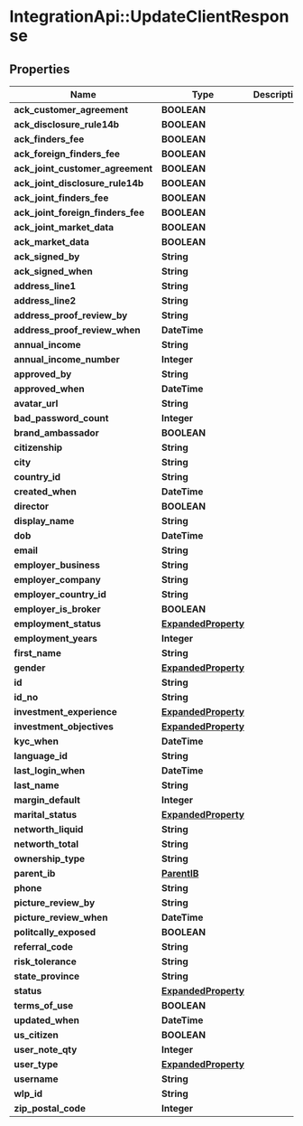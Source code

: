 # IntegrationApi::UpdateClientResponse

## Properties
Name | Type | Description | Notes
------------ | ------------- | ------------- | -------------
**ack_customer_agreement** | **BOOLEAN** |  | [optional] 
**ack_disclosure_rule14b** | **BOOLEAN** |  | [optional] 
**ack_finders_fee** | **BOOLEAN** |  | [optional] 
**ack_foreign_finders_fee** | **BOOLEAN** |  | [optional] 
**ack_joint_customer_agreement** | **BOOLEAN** |  | [optional] 
**ack_joint_disclosure_rule14b** | **BOOLEAN** |  | [optional] 
**ack_joint_finders_fee** | **BOOLEAN** |  | [optional] 
**ack_joint_foreign_finders_fee** | **BOOLEAN** |  | [optional] 
**ack_joint_market_data** | **BOOLEAN** |  | [optional] 
**ack_market_data** | **BOOLEAN** |  | [optional] 
**ack_signed_by** | **String** |  | [optional] 
**ack_signed_when** | **String** |  | [optional] 
**address_line1** | **String** |  | [optional] 
**address_line2** | **String** |  | [optional] 
**address_proof_review_by** | **String** |  | [optional] 
**address_proof_review_when** | **DateTime** |  | [optional] 
**annual_income** | **String** |  | [optional] 
**annual_income_number** | **Integer** |  | [optional] 
**approved_by** | **String** |  | [optional] 
**approved_when** | **DateTime** |  | [optional] 
**avatar_url** | **String** |  | [optional] 
**bad_password_count** | **Integer** |  | [optional] 
**brand_ambassador** | **BOOLEAN** |  | [optional] 
**citizenship** | **String** |  | [optional] 
**city** | **String** |  | [optional] 
**country_id** | **String** |  | [optional] 
**created_when** | **DateTime** |  | [optional] 
**director** | **BOOLEAN** |  | [optional] 
**display_name** | **String** |  | [optional] 
**dob** | **DateTime** |  | [optional] 
**email** | **String** |  | [optional] 
**employer_business** | **String** |  | [optional] 
**employer_company** | **String** |  | [optional] 
**employer_country_id** | **String** |  | [optional] 
**employer_is_broker** | **BOOLEAN** |  | [optional] 
**employment_status** | [**ExpandedProperty**](ExpandedProperty.md) |  | [optional] 
**employment_years** | **Integer** |  | [optional] 
**first_name** | **String** |  | [optional] 
**gender** | [**ExpandedProperty**](ExpandedProperty.md) |  | [optional] 
**id** | **String** |  | [optional] 
**id_no** | **String** |  | [optional] 
**investment_experience** | [**ExpandedProperty**](ExpandedProperty.md) |  | [optional] 
**investment_objectives** | [**ExpandedProperty**](ExpandedProperty.md) |  | [optional] 
**kyc_when** | **DateTime** |  | [optional] 
**language_id** | **String** |  | [optional] 
**last_login_when** | **DateTime** |  | [optional] 
**last_name** | **String** |  | [optional] 
**margin_default** | **Integer** |  | [optional] 
**marital_status** | [**ExpandedProperty**](ExpandedProperty.md) |  | [optional] 
**networth_liquid** | **String** |  | [optional] 
**networth_total** | **String** |  | [optional] 
**ownership_type** | **String** |  | [optional] 
**parent_ib** | [**ParentIB**](ParentIB.md) |  | [optional] 
**phone** | **String** |  | [optional] 
**picture_review_by** | **String** |  | [optional] 
**picture_review_when** | **DateTime** |  | [optional] 
**politcally_exposed** | **BOOLEAN** |  | [optional] 
**referral_code** | **String** |  | [optional] 
**risk_tolerance** | **String** |  | [optional] 
**state_province** | **String** |  | [optional] 
**status** | [**ExpandedProperty**](ExpandedProperty.md) |  | [optional] 
**terms_of_use** | **BOOLEAN** |  | [optional] 
**updated_when** | **DateTime** |  | [optional] 
**us_citizen** | **BOOLEAN** |  | [optional] 
**user_note_qty** | **Integer** |  | [optional] 
**user_type** | [**ExpandedProperty**](ExpandedProperty.md) |  | [optional] 
**username** | **String** |  | [optional] 
**wlp_id** | **String** |  | [optional] 
**zip_postal_code** | **Integer** |  | [optional] 


